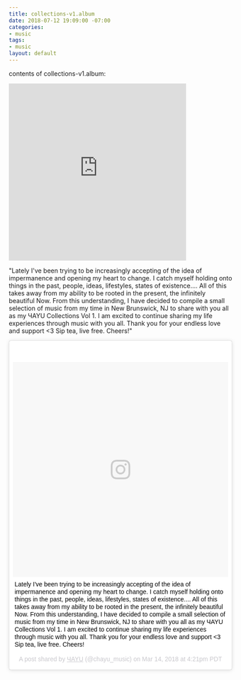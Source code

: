 ```yaml
---
title: collections-v1.album
date: 2018-07-12 19:09:00 -07:00
categories:
- music
tags:
- music
layout: default
---
```


contents of collections-v1.album:

<iframe style="border: 0; width: 400px; height: 400px; display: block;" src="https://bandcamp.com/EmbeddedPlayer/album=2907415049/size=large/bgcol=ffffff/linkcol=0687f5/artwork=small/transparent=true/" seamless><a href="http://chayumusic.bandcamp.com/album/collections-vol-1">Collections Vol. 1 by ЧAYU</a></iframe>

"Lately I've been trying to be increasingly accepting of the idea of impermanence and opening my heart to change. I catch myself holding onto things in the past, people, ideas, lifestyles, states of existence.... All of this takes away from my ability to be rooted in the present, the infinitely beautiful Now. From this understanding, I have decided to compile a small selection of music from my time in New Brunswick, NJ to share with you all as my ЧAYU Collections Vol 1. I am excited to continue sharing my life experiences through music with you all. Thank you for your endless love and support <3 Sip tea, live free. Cheers!"

<blockquote class="instagram-media" data-instgrm-captioned data-instgrm-permalink="https://www.instagram.com/p/BgUmbg5l5XT/" data-instgrm-version="9" style=" background:#FFF; border:0; border-radius:3px; box-shadow:0 0 1px 0 rgba(0,0,0,0.5),0 1px 10px 0 rgba(0,0,0,0.15); margin: 1px; max-width:540px; min-width:326px; padding:0; width:99.375%; width:-webkit-calc(100% - 2px); width:calc(100% - 2px);"><div style="padding:8px;"> <div style=" background:#F8F8F8; line-height:0; margin-top:40px; padding:50.0% 0; text-align:center; width:100%;"> <div style=" background:url(data:image/png;base64,iVBORw0KGgoAAAANSUhEUgAAACwAAAAsCAMAAAApWqozAAAABGdBTUEAALGPC/xhBQAAAAFzUkdCAK7OHOkAAAAMUExURczMzPf399fX1+bm5mzY9AMAAADiSURBVDjLvZXbEsMgCES5/P8/t9FuRVCRmU73JWlzosgSIIZURCjo/ad+EQJJB4Hv8BFt+IDpQoCx1wjOSBFhh2XssxEIYn3ulI/6MNReE07UIWJEv8UEOWDS88LY97kqyTliJKKtuYBbruAyVh5wOHiXmpi5we58Ek028czwyuQdLKPG1Bkb4NnM+VeAnfHqn1k4+GPT6uGQcvu2h2OVuIf/gWUFyy8OWEpdyZSa3aVCqpVoVvzZZ2VTnn2wU8qzVjDDetO90GSy9mVLqtgYSy231MxrY6I2gGqjrTY0L8fxCxfCBbhWrsYYAAAAAElFTkSuQmCC); display:block; height:44px; margin:0 auto -44px; position:relative; top:-22px; width:44px;"></div></div> <p style=" margin:8px 0 0 0; padding:0 4px;"> <a href="https://www.instagram.com/p/BgUmbg5l5XT/" style=" color:#000; font-family:Arial,sans-serif; font-size:14px; font-style:normal; font-weight:normal; line-height:17px; text-decoration:none; word-wrap:break-word;" target="_blank">Lately I&#39;ve been trying to be increasingly accepting of the idea of impermanence and opening my heart to change. I catch myself holding onto things in the past, people, ideas, lifestyles, states of existence.... All of this takes away from my ability to be rooted in the present, the infinitely beautiful Now. From this understanding, I have decided to compile a small selection of music from my time in New Brunswick, NJ to share with you all as my ЧAYU Collections Vol 1. I am excited to continue sharing my life experiences through music with you all. Thank you for your endless love and support &lt;3 Sip tea, live free. Cheers!</a></p> <p style=" color:#c9c8cd; font-family:Arial,sans-serif; font-size:14px; line-height:17px; margin-bottom:0; margin-top:8px; overflow:hidden; padding:8px 0 7px; text-align:center; text-overflow:ellipsis; white-space:nowrap;">A post shared by <a href="https://www.instagram.com/chayu_music/" style=" color:#c9c8cd; font-family:Arial,sans-serif; font-size:14px; font-style:normal; font-weight:normal; line-height:17px;" target="_blank"> ЧAYU</a> (@chayu_music) on <time style=" font-family:Arial,sans-serif; font-size:14px; line-height:17px;" datetime="2018-03-14T23:21:28+00:00">Mar 14, 2018 at 4:21pm PDT</time></p></div></blockquote> <script async defer src="//www.instagram.com/embed.js"></script>